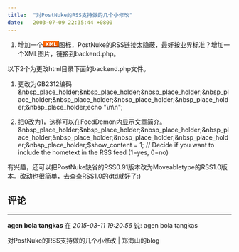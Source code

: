 ```yaml
---
title:  "对PostNuke的RSS支持做的几个小修改"
date:   2003-07-09 22:35:44 +0800
---
```


1. 增加一个![](/images/2011/tech/xml.gif)图标，PostNuke的RSS链接太隐蔽，最好按业界标准？增加一个XML图片，链接到backend.php。  

以下2个为更改html目录下面的backend.php文件。  

1. 更改为GB2312编码  
&nbsp_place_holder;&nbsp_place_holder;&nbsp_place_holder;&nbsp_place_holder;&nbsp_place_holder;&nbsp_place_holder;&nbsp_place_holder;&nbsp_place_holder;echo "\n\n";  

1. 把0改为1，这样可以在FeedDemon内显示文章简介。  
&nbsp_place_holder;&nbsp_place_holder;&nbsp_place_holder;&nbsp_place_holder;&nbsp_place_holder;&nbsp_place_holder;&nbsp_place_holder;&nbsp_place_holder;$show_content = 1; // Decide if you want to include the hometext in the RSS feed (1=yes, 0=no)  

有兴趣，还可以把PostNuke缺省的RSS0.91版本改为Moveabletype的RSS1.0版本。改动也很简单，去查查RSS1.0的dtd就好了:)  


## 评论

*****
**agen bola tangkas** 在 *2015-03-11 19:20:56* 说: agen bola tangkas

对PostNuke的RSS支持做的几个小修改 | 郑海山的blog

